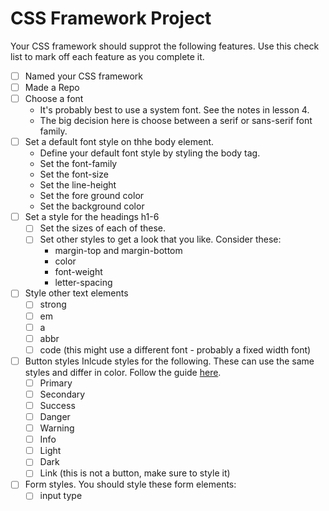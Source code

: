 # CSS Framework Project 

Your CSS framework should supprot the following features. Use this check list to mark off each feature as you complete it. 

- [ ] Named your CSS framework
- [ ] Made a Repo
- [ ] Choose a font 
  - It's probably best to use a system font. See the notes in lesson 4. 
  - The big decision here is choose between a serif or sans-serif font family. 
- [ ] Set a default font style on thhe body element. 
  - Define your default font style by styling the body tag. 
  - Set the font-family
  - Set the font-size
  - Set the line-height
  - Set the fore ground color 
  - Set the background color
- [ ] Set a style for the headings h1-6
  - [ ] Set the sizes of each of these. 
  - [ ] Set other styles to get a look that you like. Consider these: 
    - margin-top and margin-bottom
    - color 
    - font-weight
    - letter-spacing
- [ ] Style other text elements 
  - [ ] strong
  - [ ] em
  - [ ] a
  - [ ] abbr
  - [ ] code (this might use a different font - probably a fixed width font)
- [ ] Button styles Inlcude styles for the following. These can use the same styles and differ in color. Follow the guide [here](https://github.com/Make-School-Courses/FEW-2.2-Web-Design-and-Advanced-CSS/blob/master/lessons/lesson-05.md#design-a-button).
  - [ ] Primary
  - [ ] Secondary
  - [ ] Success
  - [ ] Danger
  - [ ] Warning
  - [ ] Info
  - [ ] Light
  - [ ] Dark
  - [ ] Link (this is not a button, make sure to style it)
- [ ] Form styles. You should style these form elements: 
  - [ ] input type